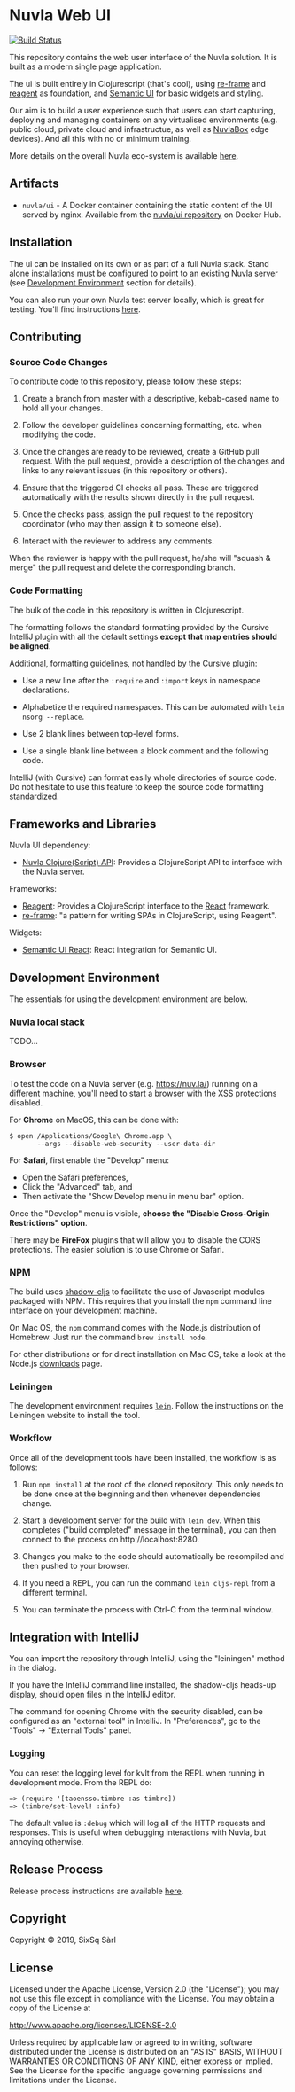 # Nuvla Web UI

[![Build Status](https://travis-ci.com/nuvla/ui.svg?branch=master)](https://travis-ci.com/nuvla/ui)

This repository contains the web user interface of the Nuvla solution. It is built as a modern
single page application.

The ui is built entirely in Clojurescript (that's cool), using [re-frame](https://github.com/Day8/re-frame)
and [reagent](https://github.com/reagent-project/reagent) as foundation, and
[Semantic UI](https://semantic-ui.com) for basic widgets and styling.

Our aim is to build a user experience such that users can start capturing, deploying and managing
containers on any virtualised environments (e.g. public cloud, private cloud and infrastructue,
as well as [NuvlaBox](https://github.com/nuvlabox) edge devices). And all this with no or minimum training.

More details on the overall Nuvla eco-system is available [here](https://github.com/nuvla/nuvla).

## Artifacts

 - `nuvla/ui` - A Docker container containing the static content of
    the UI served by nginx.  Available from the [nuvla/ui
    repository](https://hub.docker.com/r/nuvla/ui) on Docker Hub.

## Installation

The ui can be installed on its own or as part of a full Nuvla stack. Stand alone installations
must be configured to point to an existing Nuvla server (see 
[Development Environment](#development-environment) section for details).

You can also run your own Nuvla test server locally, which is great for testing. You'll find instructions
[here](https://github.com/nuvla/deployment/test).

## Contributing

### Source Code Changes

To contribute code to this repository, please follow these steps:

 1. Create a branch from master with a descriptive, kebab-cased name
    to hold all your changes.

 2. Follow the developer guidelines concerning formatting, etc. when
    modifying the code.
   
 3. Once the changes are ready to be reviewed, create a GitHub pull
    request.  With the pull request, provide a description of the
    changes and links to any relevant issues (in this repository or
    others). 
   
 4. Ensure that the triggered CI checks all pass.  These are triggered
    automatically with the results shown directly in the pull request.

 5. Once the checks pass, assign the pull request to the repository
    coordinator (who may then assign it to someone else).

 6. Interact with the reviewer to address any comments.

When the reviewer is happy with the pull request, he/she will "squash
& merge" the pull request and delete the corresponding branch.

### Code Formatting

The bulk of the code in this repository is written in Clojurescript.

The formatting follows the standard formatting provided by the Cursive
IntelliJ plugin with all the default settings **except that map
entries should be aligned**.

Additional, formatting guidelines, not handled by the Cursive plugin:

 - Use a new line after the `:require` and `:import` keys in namespace
   declarations.

 - Alphabetize the required namespaces.  This can be automated with
   `lein nsorg --replace`.

 - Use 2 blank lines between top-level forms.

 - Use a single blank line between a block comment and the following
   code.

IntelliJ (with Cursive) can format easily whole directories of source
code.  Do not hesitate to use this feature to keep the source code
formatting standardized.

## Frameworks and Libraries

Nuvla UI dependency:

 * [Nuvla Clojure(Script)
   API](https://github.com/nuvla/clojure-api): Provides
   a ClojureScript API to interface with the Nuvla server.

Frameworks:

 * [Reagent](https://github.com/reagent-project/reagent): Provides a
   ClojureScript interface to the
   [React](https://facebook.github.io/react/) framework.
 * [re-frame](https://github.com/Day8/re-frame): "a pattern for writing
   SPAs in ClojureScript, using Reagent".

Widgets:

 * [Semantic UI React](https://react.semantic-ui.com/introduction):
   React integration for Semantic UI.


## Development Environment

The essentials for using the development environment are below.

### Nuvla local stack

TODO...

### Browser

To test the code on a Nuvla server (e.g. https://nuv.la/) running
on a different machine, you'll need to start a browser with the XSS
protections disabled.

For **Chrome** on MacOS, this can be done with:

```
$ open /Applications/Google\ Chrome.app \
       --args --disable-web-security --user-data-dir
```

For **Safari**, first enable the "Develop" menu:

 * Open the Safari preferences,
 * Click the "Advanced" tab, and
 * Then activate the "Show Develop menu in menu bar" option.

Once the "Develop" menu is visible, **choose the "Disable Cross-Origin
Restrictions" option**.

There may be **FireFox** plugins that will allow you to disable the
CORS protections.  The easier solution is to use Chrome or Safari.

### NPM

The build uses [shadow-cljs](http://shadow-cljs.org/) to facilitate
the use of Javascript modules packaged with NPM.  This requires that
you install the `npm` command line interface on your development
machine.

On Mac OS, the `npm` command comes with the Node.js distribution of
Homebrew.  Just run the command `brew install node`.

For other distributions or for direct installation on Mac OS, take a
look at the Node.js [downloads](https://nodejs.org/en/download/)
page. 

### Leiningen

The development environment requires
[`lein`](https://leiningen.org). Follow the instructions on the
Leiningen website to install the tool.

### Workflow

Once all of the development tools have been installed, the workflow is
as follows:

 1. Run `npm install` at the root of the cloned repository.  This only
    needs to be done once at the beginning and then whenever
    dependencies change.

 2. Start a development server for the build with `lein dev`.  When
    this completes ("build completed" message in the terminal), you
    can then connect to the process on http://localhost:8280.

 3. Changes you make to the code should automatically be recompiled
    and then pushed to your browser.

 4. If you need a REPL, you can run the command `lein cljs-repl` from
    a different terminal.

 5. You can terminate the process with Ctrl-C from the terminal window. 

## Integration with IntelliJ

You can import the repository through IntelliJ, using the "leiningen"
method in the dialog.

If you have the IntelliJ command line installed, the shadow-cljs
heads-up display, should open files in the IntelliJ editor.

The command for opening Chrome with the security disabled, can be
configured as an "external tool" in IntelliJ.  In "Preferences", go to
the "Tools" -> "External Tools" panel.

### Logging

You can reset the logging level for kvlt from the REPL when running
in development mode. From the REPL do:

```
=> (require '[taoensso.timbre :as timbre])
=> (timbre/set-level! :info)
```

The default value is `:debug` which will log all of the HTTP requests
and responses.  This is useful when debugging interactions with
Nuvla, but annoying otherwise.

## Release Process

Release process instructions are available [here](RELEASE.md).

## Copyright

Copyright &copy; 2019, SixSq Sàrl

## License

Licensed under the Apache License, Version 2.0 (the "License"); you
may not use this file except in compliance with the License.  You may
obtain a copy of the License at

http://www.apache.org/licenses/LICENSE-2.0

Unless required by applicable law or agreed to in writing, software
distributed under the License is distributed on an "AS IS" BASIS,
WITHOUT WARRANTIES OR CONDITIONS OF ANY KIND, either express or
implied.  See the License for the specific language governing
permissions and limitations under the License.
